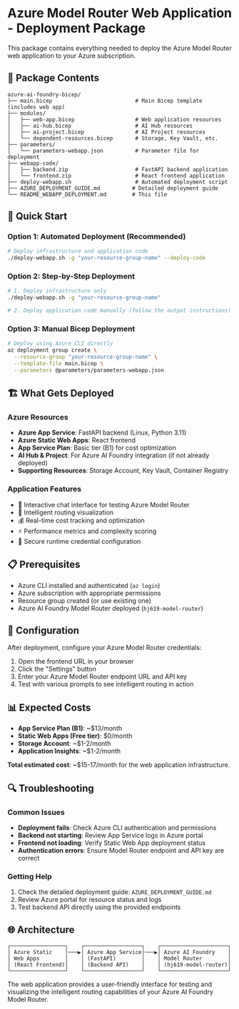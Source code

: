 # Azure Model Router Web Application - Deployment Package

This package contains everything needed to deploy the Azure Model Router web application to your Azure subscription.

## 📁 Package Contents

```
azure-ai-foundry-bicep/
├── main.bicep                          # Main Bicep template (includes web app)
├── modules/
│   ├── web-app.bicep                   # Web application resources
│   ├── ai-hub.bicep                    # AI Hub resources
│   ├── ai-project.bicep                # AI Project resources
│   └── dependent-resources.bicep       # Storage, Key Vault, etc.
├── parameters/
│   └── parameters-webapp.json          # Parameter file for deployment
├── webapp-code/
│   ├── backend.zip                     # FastAPI backend application
│   └── frontend.zip                    # React frontend application
├── deploy-webapp.sh                    # Automated deployment script
├── AZURE_DEPLOYMENT_GUIDE.md          # Detailed deployment guide
└── README_WEBAPP_DEPLOYMENT.md        # This file
```

## 🚀 Quick Start

### Option 1: Automated Deployment (Recommended)
```bash
# Deploy infrastructure and application code
./deploy-webapp.sh -g "your-resource-group-name" --deploy-code
```

### Option 2: Step-by-Step Deployment
```bash
# 1. Deploy infrastructure only
./deploy-webapp.sh -g "your-resource-group-name"

# 2. Deploy application code manually (follow the output instructions)
```

### Option 3: Manual Bicep Deployment
```bash
# Deploy using Azure CLI directly
az deployment group create \
  --resource-group "your-resource-group-name" \
  --template-file main.bicep \
  --parameters @parameters/parameters-webapp.json
```

## 🏗️ What Gets Deployed

### Azure Resources
- **Azure App Service**: FastAPI backend (Linux, Python 3.11)
- **Azure Static Web Apps**: React frontend
- **App Service Plan**: Basic tier (B1) for cost optimization
- **AI Hub & Project**: For Azure AI Foundry integration (if not already deployed)
- **Supporting Resources**: Storage Account, Key Vault, Container Registry

### Application Features
- 🤖 Interactive chat interface for testing Azure Model Router
- 🧠 Intelligent routing visualization
- 💰 Real-time cost tracking and optimization
- ⚡ Performance metrics and complexity scoring
- 🔐 Secure runtime credential configuration

## 📋 Prerequisites

- Azure CLI installed and authenticated (`az login`)
- Azure subscription with appropriate permissions
- Resource group created (or use existing one)
- Azure AI Foundry Model Router deployed (`hj619-model-router`)

## 🔧 Configuration

After deployment, configure your Azure Model Router credentials:

1. Open the frontend URL in your browser
2. Click the "Settings" button
3. Enter your Azure Model Router endpoint URL and API key
4. Test with various prompts to see intelligent routing in action

## 📊 Expected Costs

- **App Service Plan (B1)**: ~$13/month
- **Static Web Apps (Free tier)**: $0/month
- **Storage Account**: ~$1-2/month
- **Application Insights**: ~$1-2/month

**Total estimated cost**: ~$15-17/month for the web application infrastructure.

## 🔍 Troubleshooting

### Common Issues
- **Deployment fails**: Check Azure CLI authentication and permissions
- **Backend not starting**: Review App Service logs in Azure portal
- **Frontend not loading**: Verify Static Web App deployment status
- **Authentication errors**: Ensure Model Router endpoint and API key are correct

### Getting Help
1. Check the detailed deployment guide: `AZURE_DEPLOYMENT_GUIDE.md`
2. Review Azure portal for resource status and logs
3. Test backend API directly using the provided endpoints

## 🌐 Architecture

```
┌─────────────────┐    ┌──────────────────┐    ┌─────────────────────┐
│ Azure Static    │───▶│ Azure App Service│───▶│ Azure AI Foundry    │
│ Web Apps        │    │ (FastAPI)        │    │ Model Router        │
│ (React Frontend)│    │ (Backend API)    │    │ (hj619-model-router)│
└─────────────────┘    └──────────────────┘    └─────────────────────┘
```

The web application provides a user-friendly interface for testing and visualizing the intelligent routing capabilities of your Azure AI Foundry Model Router.
